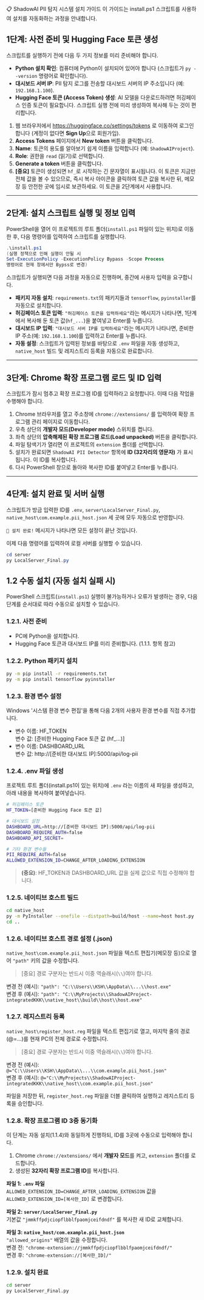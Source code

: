📋 ShadowAI PII 탐지 시스템 설치 가이드 이 가이드는 install.ps1
스크립트를 사용하여 설치를 자동화하는 과정을 안내합니다.

## 1단계: 사전 준비 및 Hugging Face 토큰 생성

스크립트를 실행하기 전에 다음 두 가지 정보를 미리 준비해야 합니다.

-   **Python 설치 확인**: 컴퓨터에 Python이 설치되어 있어야 합니다
    (스크립트가 `py --version` 명령어로 확인합니다).
-   **대시보드 서버 IP**: PII 탐지 로그를 전송할 대시보드 서버의 IP
    주소입니다 (예: `192.168.1.100`).
-   **Hugging Face 토큰 (Access Token) 생성**: AI 모델을 다운로드하려면
    허깅페이스 인증 토큰이 필요합니다. 스크립트 실행 전에 미리 생성하여
    복사해 두는 것이 편리합니다.

1.  웹 브라우저에서 <https://huggingface.co/settings/tokens> 로 이동하여
    로그인합니다 (계정이 없다면 **Sign Up**으로 회원가입).
2.  **Access Tokens** 페이지에서 **New token** 버튼을 클릭합니다.
3.  **Name**: 토큰의 용도를 알아보기 쉽게 이름을 입력합니다 (예:
    `ShadowAIProject`).
4.  **Role**: 권한을 `read` (읽기)로 선택합니다.
5.  **Generate a token** 버튼을 클릭합니다.
6.  **\[중요\]** 토큰이 생성되면 `hf_`로 시작하는 긴 문자열이
    표시됩니다. 이 토큰은 지금만 전체 값을 볼 수 있으므로, 즉시 복사
    아이콘을 클릭하여 토큰 값을 복사한 뒤, 메모장 등 안전한 곳에 임시로
    보관하세요. 이 토큰을 2단계에서 사용합니다.

------------------------------------------------------------------------

## 2단계: 설치 스크립트 실행 및 정보 입력

PowerShell을 열어 이 프로젝트의 루트 폴더(`install.ps1` 파일이 있는
위치)로 이동한 후, 다음 명령어를 입력하여 스크립트를 실행합니다.

``` powershell
.\install.ps1
(실행 정책으로 인해 실행이 안될 시 
Set-ExecutionPolicy -ExecutionPolicy Bypass -Scope Process
명령어로 현재 창에서만 Bypss로 변경)
```

스크립트가 실행되면 다음 과정을 자동으로 진행하며, 중간에 사용자 입력을
요구합니다.

-   **패키지 자동 설치**: `requirements.txt`의 패키지들과 `tensorflow`,
    `pyinstaller`를 자동으로 설치합니다.
-   **허깅페이스 토큰 입력**: `"허깅페이스 토큰을 입력하세요"`라는
    메시지가 나타나면, 1단계에서 복사해 둔 토큰 값(`hf_...`)을 붙여넣고
    Enter를 누릅니다.
-   **대시보드 IP 입력**: `"대시보드 서버 IP를 입력하세요"`라는 메시지가
    나타나면, 준비한 IP 주소(예: `192.168.1.100`)를 입력하고 Enter를
    누릅니다.
-   **자동 설정**: 스크립트가 입력된 정보를 바탕으로 `.env` 파일을 자동
    생성하고, `native_host` 빌드 및 레지스트리 등록을 자동으로
    완료합니다.

------------------------------------------------------------------------

## 3단계: Chrome 확장 프로그램 로드 및 ID 입력

스크립트가 잠시 멈추고 확장 프로그램 ID를 입력하라고 요청합니다. 이때
다음 작업을 수행해야 합니다.

1.  Chrome 브라우저를 열고 주소창에 `chrome://extensions/` 를 입력하여
    확장 프로그램 관리 페이지로 이동합니다.
2.  우측 상단의 **개발자 모드(Developer mode)** 스위치를 켭니다.
3.  좌측 상단의 **압축해제된 확장 프로그램 로드(Load unpacked)** 버튼을
    클릭합니다.
4.  파일 탐색기가 열리면 이 프로젝트의 `extension` 폴더를 선택합니다.
5.  설치가 완료되면 `ShadowAI PII Detector` 항목에 **ID (32자리의
    영문자)** 가 표시됩니다. 이 ID를 복사합니다.
6.  다시 PowerShell 창으로 돌아와 복사한 ID를 붙여넣고 Enter를 누릅니다.

------------------------------------------------------------------------

## 4단계: 설치 완료 및 서버 실행

스크립트가 방금 입력한 ID를 `.env`, `server\LocalServer_Final.py`,
`native_host\com.example.pii_host.json` 세 곳에 모두 자동으로
반영합니다.

`🎉 설치 완료!` 메시지가 나타나면 모든 설정이 끝난 것입니다.

이제 다음 명령어를 입력하여 로컬 서버를 실행할 수 있습니다.

``` powershell
cd server
py LocalServer_Final.py
```

## 1.2 수동 설치 (자동 설치 실패 시)

PowerShell 스크립트(`install.ps1`) 실행이 불가능하거나 오류가 발생하는 경우, 다음 단계를 순서대로 따라 수동으로 설치할 수 있습니다.

### 1.2.1. 사전 준비
- PC에 Python을 설치합니다.
- Hugging Face 토큰과 대시보드 IP를 미리 준비합니다. (1.1.1. 항목 참고)

### 1.2.2. Python 패키지 설치
```bash
py -m pip install -r requirements.txt
py -m pip install tensorflow pyinstaller
```

### 1.2.3. 환경 변수 설정
Windows '시스템 환경 변수 편집'을 통해 다음 2개의 사용자 환경 변수를 직접 추가합니다.

- 변수 이름: HF_TOKEN  
  변수 값: [준비한 Hugging Face 토큰 값 (hf_...)]
- 변수 이름: DASHBOARD_URL  
  변수 값: http://[준비한 대시보드 IP]:5000/api/log-pii

### 1.2.4. .env 파일 생성
프로젝트 루트 폴더(install.ps1이 있는 위치)에 `.env` 라는 이름의 새 파일을 생성하고, 아래 내용을 복사하여 붙여넣습니다.

```bash
# 허깅페이스 토큰
HF_TOKEN=[준비한 Hugging Face 토큰 값]

# 대시보드 설정
DASHBOARD_URL=http://[준비한 대시보드 IP]:5000/api/log-pii
DASHBOARD_REQUIRE_AUTH=false
DASHBOARD_API_SECRET=

# 기타 환경 변수들
PII_REQUIRE_AUTH=false
ALLOWED_EXTENSION_ID=CHANGE_AFTER_LOADING_EXTENSION
```
> **(중요)**: HF_TOKEN과 DASHBOARD_URL 값을 실제 값으로 직접 수정해야 합니다.

### 1.2.5. 네이티브 호스트 빌드
```bash
cd native_host
py -m PyInstaller --onefile --distpath=build/host --name=host host.py
cd ..
```

### 1.2.6. 네이티브 호스트 경로 설정 (.json)
`native_host\com.example.pii_host.json` 파일을 텍스트 편집기(메모장 등)으로 열어 `"path"` 키의 값을 수정합니다.

> [중요] 경로 구분자는 반드시 이중 역슬래시(`\\`)여야 합니다.

변경 전 (예시): `"path": "C:\\Users\\KSH\\AppData\\...\\host.exe"`  
변경 후 (예시): `"path": "C:\\MyProjects\\ShadowAIProject-integratedKKK\\native_host\\build\\host\\host.exe"`

### 1.2.7. 레지스트리 등록
`native_host\register_host.reg` 파일을 텍스트 편집기로 열고, 마지막 줄의 경로(@=...)를 현재 PC의 전체 경로로 수정합니다.

> [중요] 경로 구분자는 반드시 이중 역슬래시(`\\`)여야 합니다.

변경 전 (예시): `@="C:\\Users\\KSH\\AppData\\...\\com.example.pii_host.json"`  
변경 후 (예시): `@="C:\\MyProjects\\ShadowAIProject-integratedKKK\\native_host\\com.example.pii_host.json"`

파일을 저장한 뒤, `register_host.reg` 파일을 더블 클릭하여 실행하고 레지스트리 등록을 승인합니다.

### 1.2.8. 확장 프로그램 ID 3중 동기화
이 단계는 자동 설치(1.1.4)와 동일하게 진행하되, ID를 3곳에 수동으로 입력해야 합니다.

1. Chrome `chrome://extensions/` 에서 **개발자 모드**를 켜고, `extension` 폴더를 로드합니다.  
2. 생성된 **32자리 확장 프로그램 ID**를 복사합니다.

**파일 1: `.env` 파일**  
`ALLOWED_EXTENSION_ID=CHANGE_AFTER_LOADING_EXTENSION` 값을 `ALLOWED_EXTENSION_ID=[복사한_ID]` 로 변경합니다.

**파일 2: `server/LocalServer_Final.py`**  
기본값 `"jmmkffpdjciopflbblfpaomjceifdndf"` 를 복사한 새 ID로 교체합니다.

**파일 3: `native_host/com.example.pii_host.json`**  
`"allowed_origins"` 배열의 값을 수정합니다.  
변경 전: `"chrome-extension://jmmkffpdjciopflbblfpaomjceifdndf/"`  
변경 후: `"chrome-extension://[복사한_ID]/"`

### 1.2.9. 설치 완료
```bash
cd server
py LocalServer_Final.py
```
